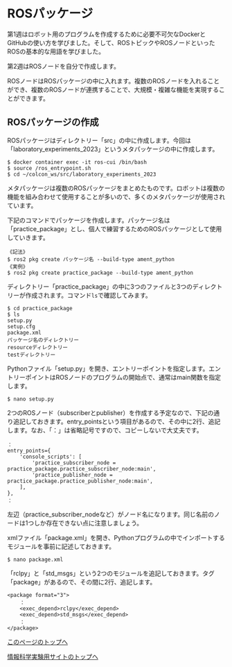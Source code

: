 # ROSパッケージ
第1週はロボット用のプログラムを作成するために必要不可欠なDockerとGitHubの使い方を学びました。そして、ROSトピックやROSノードといったROSの基本的な用語を学びました。

第2週はROSノードを自分で作成します。

ROSノードはROSパッケージの中に入れます。複数のROSノードを入れることができ、複数のROSノードが連携することで、大規模・複雑な機能を実現することができます。

## ROSパッケージの作成
ROSパッケージはディレクトリー「src」の中に作成します。今回は「laboratory_experiments_2023」というメタパッケージの中に作成します。

```
$ docker container exec -it ros-cui /bin/bash
$ source /ros_entrypoint.sh
$ cd ~/colcon_ws/src/laboratory_experiments_2023
```

メタパッケージは複数のROSパッケージをまとめたものです。ロボットは複数の機能を組み合わせて使用することが多いので、多くのメタパッケージが使用されています。

下記のコマンドでパッケージを作成します。パッケージ名は「practice_package」とし、個人で練習するためのROSパッケージとして使用していきます。

```
《記法》
$ ros2 pkg create パッケージ名 --build-type ament_python
《実例》
$ ros2 pkg create practice_package --build-type ament_python
```

ディレクトリー「practice_package」の中に3つのファイルと3つのディレクトリーが作成されます。コマンド`ls`で確認してみます。

```
$ cd practice_package
$ ls
setup.py
setup.cfg
package.xml
パッケージ名のディレクトリー
resourceディレクトリー
testディレクトリー
```

Pythonファイル「setup.py」を開き、エントリーポイントを指定します。エントリーポイントはROSノードのプログラムの開始点で、通常はmain関数を指定します。

```
$ nano setup.py
```

2つのROSノード（subscriberとpublisher）を作成する予定なので、下記の通り追記しておきます。entry_pointsという項目があるので、その中に2行、追記します。なお、「：」は省略記号ですので、コピーしないで大丈夫です。

```
：
entry_points={
    'console_scripts': [
        'practice_subscriber_node = practice_package.practice_subscriber_node:main',
        'practice_publisher_node = practice_package.practice_publisher_node:main',
    ],
},
：
```

左辺（practice_subscriber_nodeなど）がノード名になります。同じ名前のノードは1つしか存在できない点に注意しましょう。

xmlファイル「package.xml」を開き、Pythonプログラムの中でインポートするモジュールを事前に記述しておきます。

```
$ nano package.xml
```

「rclpy」と「std_msgs」という2つのモジュールを追記しておきます。タグ「package」があるので、その間に2行、追記します。

```
<package format="3">
    ：
    <exec_depend>rclpy</exec_depend>
    <exec_depend>std_msgs</exec_depend>
    ：
</package>
```

[このページのトップへ](#)

[情報科学実験用サイトのトップへ](https://stl-apu.github.io/laboratory_experiments/)
